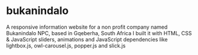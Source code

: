 # bukanindalo
A responsive information website for a non profit company named Bukanindalo NPC, based in Gqeberha, South Africa
I built it with HTML, CSS & JavaScript sliders, animations and JavaScript dependencies like lightbox.js, owl-carousel.js, popper.js and slick.js
